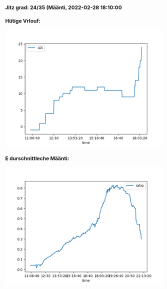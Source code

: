 ### Jitz grad: 24/35 (Määnti, 2022-02-28 18:10:00

### Hütige Vrlouf:
![Graph](Today.png)

### E durschnittleche Määnti:
![Graph](Määnti.png)